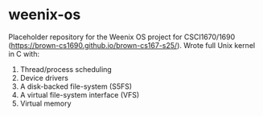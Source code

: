 # weenix-os
Placeholder repository for the Weenix OS project for CSCI1670/1690 (https://brown-cs1690.github.io/brown-cs167-s25/).
Wrote full Unix kernel in C with:
1. Thread/process scheduling
2. Device drivers
3. A disk-backed file-system (S5FS)
4. A virtual file-system interface (VFS)
5. Virtual memory
